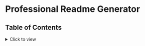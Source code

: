 # Professional Readme Generator

## Table of Contents
<details>
<summary>Click to view</summary>
    *Description
    *Installation
    *Usage
        *Screeenshots <a href=""> /*this is where the link can go*/
    * Images

    </details>

## Description
<a href="https://roguestorm7.github.io/node-js-professional-readme-generator-challenge/">README.md Generator</a>
This is a Node.js application that will help the user generate a professional README.md. There are a few things that should be included in a professional high quality README.md are the followuing: what the app is for, how to install it, how to make contributions; which allows other developers to contribute to the succes of the project, and lastly, how to report an issue. The information needed to help the user understand the project is vital so a good description and outline for them to follow makes that possible. 

 WHEN I am prompted for information about my application repository
- THEN a high-quality, professional README.md is generated with the title of my project and sections entitled Description, Table of Contents, Installation, Usage, License, Contributing, Tests, and Questions
- WHEN I enter my project title
- THEN this is displayed as the title of the README
- WHEN I enter a description, installation instructions, usage information, contribution guidelines, and test instructions
- THEN this information is added to the sections of the README entitled Description, Installation, Usage, License, Contributing, and Tests
- WHEN I choose a license for my application from a list of options
- THEN a badge for that license is added near the top of the README and a notice is added to the section of the README entitled License that explains which license the application is covered under
- WHEN I enter my GitHub username
- THEN this is added to the section of the README entitled Questions, with a link to my GitHub profile
- WHEN I enter my email address
- THEN this is added to the section of the README entitled Questions, with instructions on how to reach me with additional questions
- WHEN I click on the links in the Table of Contents
- THEN I am taken to the corresponding section of the README

## Installation
    *Clone the https://roguestorm7.github.io/node-js-professional-readme-generator-challenge/ to your github
    
    *Pre-install inquirer <https://www.npmjs.com/package/inquirer>

## Usage
- Open terminal
- Type 'node index.js'
- Answer the prompts that follow
- On success a README.md will be generated.

# Images 
![mobile-preview]()*this is linked to the assest folder where images live
![mobile-preview]()

## Built with
    *Files included: package-lock.json, package.json.
![badge size](https://img.shields.io/badge/JavaScript-F7DF1E?style=for-the-badge&logo=javascript&logoColor=black)
![badge size](https://img.shields.io/badge/Node.js-43853D?style=for-the-badge&logo=node.js&logoColor=white)
![badge size](https://img.shields.io/badge/Made%20for-VSCode-1f425f.svg)
![badge size](https://img.shields.io/badge/GitHub-100000?style=for-the-badge&logo=github&logoColor=white)

## Link to Deployed website: 
    [View Live Site] (https://roguestorm7.github.io/node-js-professional-readme-generator-challenge/)